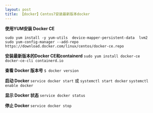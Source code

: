```yaml
---
layout: post
title: 【docker】Centos7安装最新版本docker
---
```


**使用YUM安装 Docker CE**

`sudo yum install -y yum-utils  device-mapper-persistent-data  lvm2`
`sudo yum-config-manager --add-repo https://download.docker.com/linux/centos/docker-ce.repo`

**安装最新版本的Docker CE和containerd**
`sudo yum install docker-ce docker-ce-cli containerd.io`

**查看 Docker 版本号**
`$ docker version`

**启动 Docker**
`service docker start`
或
`systemctl start docker`
`systemctl enable docker`

**显示 Docker 状态**
`service docker status`

**停止 Docker**
`service docker stop`